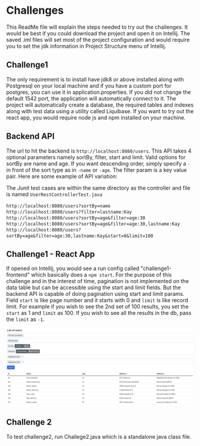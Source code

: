 # Challenges

This ReadMe file will explain the steps needed to try out the challenges. It would be best if you could download the project and open it on Intellij. 
The saved .iml files will set most of the project configuration and would require you to set the jdk information in Project Structure menu of Intellij.

## Challenge1

The only requirement is to install have jdk8 or above installed along with Postgresql on your local machine and if you have a custom port for postgres, you can use it in application.properties.
If you did not change the default 1542 port, the application will automatically connect to it.
The project will automatically create a database, the required tables and indexes along with test data using a utility called Liquibase.
If you want to try out the react app, you would require node js and npm installed on your machine.
## Backend API
The url to hit the backend is `http://localhost:8080/users`. This API takes 4 optional parameters namely sortBy, filter, start and limit. Valid options for sortBy are name and age. If you want descending order, simply specify a `-` in front of the sort type as in `-name` or `-age`.
The filter param is a key value pair. Here are some example of API variation:

The Junit test cases are within the same directory as the controller and file is named `UserRestControllerTest.java` 

```
http://localhost:8080/users?sortBy=name
http://localhost:8080/users?filter=lastname:Kay
http://localhost:8080/users?sortBy=age&filter=age:30
http://localhost:8080/users?sortBy=age&filter=age:30,lastname:Kay
http://localhost:8080/users?sortBy=age&filter=age:30,lastname:Kay&start=0&limit=100
```

## Challenge1 - React App

If opened on Intellij, you would see a run config called "challenge1-frontend" which basically does a `npm start`.
For the purpose of this challenge and in the interest of time, pagination is not implemented on the data table but can be accessible using the start and limit fields.
But the backend API is capable of doing pagination using start and limit params.
Field `start` is like page number and it starts with 0 and `limit` is like record limit. 
For example if you wish to see the 2nd set of 100 results, you set the `start` as 1 and `limit` as 100.
If you wish to see all the results in the db, pass the `limit` as `-1`.

![Alt text](ReactAppScreenshot.png?raw=true "ReactApp")

## Challenge 2
To test challenge2, run Challege2.java which is a standalone java class file.

